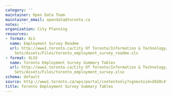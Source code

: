 ```yaml
---
category: ''
maintainer: Open Data Team
maintainer_email: opendata@toronto.ca
notes: ''
organization: City Planning
resources:
- format: XLS
  name: Employment Survey Readme
  url: http://www1.toronto.ca/City Of Toronto/Information & Technology/Open Data/Data
    Sets/Assets/Files/toronto_employment_survey_readme.xls
- format: XLSX
  name: Toronto Employment Survey Summary Tables
  url: http://www1.toronto.ca/City Of Toronto/Information & Technology/Open Data/Data
    Sets/Assets/Files/toronto_employment_survey.xlsx
schema: default
source: http://www1.toronto.ca/wps/portal/contentonly?vgnextoid=d5b0c4fdc0b8f310VgnVCM10000071d60f89RCRD&vgnextchannel=1a66e03bb8d1e310VgnVCM10000071d60f89RCRD
title: Toronto Employment Survey Summary Tables
---
```


